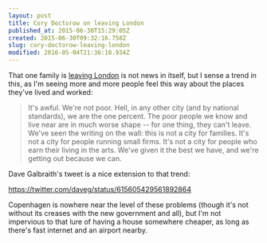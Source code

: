 ```yaml
---
layout: post
title: Cory Doctorow on leaving London
published_at: 2015-06-30T15:29:05Z
created: 2015-06-30T09:32:16.758Z
slug: cory-doctorow-leaving-london
modified: 2016-05-04T21:36:18.934Z
---
```

That one family is [leaving London](http://boingboing.net/2015/06/29/why-im-leaving-london.html) is not news in itself, but I sense a trend in this, as I'm seeing more and more people feel this way about the places they've lived and worked:

> It's awful. We're not poor. Hell, in any other city (and by national standards), we are the one percent. The poor people we know and live near are in much worse shape -- for one thing, they can't leave. We've seen the writing on the wall: this is not a city for families. It's not a city for people running small firms. It's not a city for people who earn their living in the arts. We've given it the best we have, and we're getting out because we can.

Dave Galbraith's tweet is a nice extension to that trend:

https://twitter.com/daveg/status/615605429561892864

Copenhagen is nowhere near the level of these problems (though it's not without its creases with the new government and all), but I'm not impervious to that lure of having a house somewhere cheaper, as long as there's fast internet and an airport nearby.
